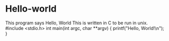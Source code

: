 # Hello-world
This program says Hello, World
This is written in C to be run in unix.
#include <stdio.h>
int
main(int argc, char **argv) {
        printf("Hello, World!\n");
}
